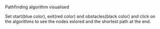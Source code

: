 Pathfinding algorithm visualised

Set start(blue color), exit(red color) and obstacles(black color) and click on the algorithms to see the nodes exlored and the shortest path at the end.
